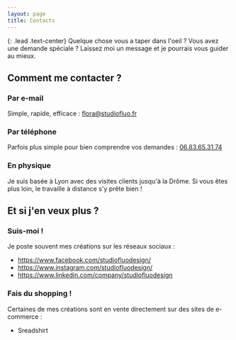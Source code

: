```yaml
---
layout: page
title: Contacts
---
```

{: .lead .text-center}
Quelque chose vous a taper dans l'oeil ? Vous avez une demande spéciale ? Laissez moi un message et je pourrais vous guider au mieux.

## Comment me contacter ?
### Par e-mail
Simple, rapide, efficace : [flora@studiofluo.fr](mailto:flora@studiofluo.fr)

### Par téléphone
Parfois plus simple pour bien comprendre vos demandes : [06.83.65.31.74](tel:+33683653174)

### En physique
Je suis basée à Lyon avec des visites clients jusqu'à la Drôme. Si vous êtes plus loin, le travaille à distance s'y prête bien !

## Et si j'en veux plus ?
### Suis-moi !
Je poste souvent mes créations sur les réseaux sociaux :  
- https://www.facebook.com/studiofluodesign/
- https://www.instagram.com/studiofluodesign/
- https://www.linkedin.com/company/studiofluodesign

### Fais du shopping !
Certaines de mes créations sont en vente directement sur des sites de e-commerce : 
- Sreadshirt